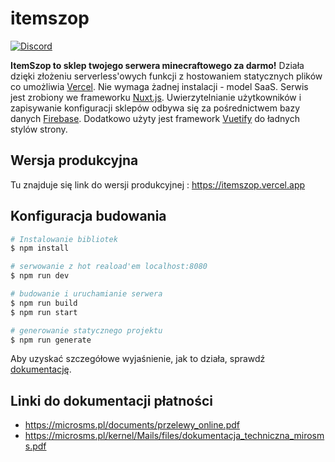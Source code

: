 # itemszop

[![Discord](https://img.shields.io/badge/chat-on%20discord-brightgreen.svg)](https://discord.com/invite/Nx28v3yAER)

**ItemSzop to sklep twojego serwera minecraftowego za darmo!** Działa dzięki złożeniu serverless'owych funkcji z hostowaniem statycznych plików co umożliwia [Vercel](https://vercel.com/). Nie wymaga żadnej instalacji - model SaaS. Serwis jest zrobiony we frameworku [Nuxt.js](https://nuxtjs.org/). Uwierzytelnianie użytkowników i zapisywanie konfiguracji sklepów odbywa się za pośrednictwem bazy danych [Firebase](https://firebase.google.com/). Dodatkowo użyty jest framework [Vuetify](https://vuetifyjs.com/) do ładnych stylów strony.

## Wersja produkcyjna

Tu znajduje się link do wersji produkcyjnej : https://itemszop.vercel.app

## Konfiguracja budowania

```bash
# Instalowanie bibliotek
$ npm install

# serwowanie z hot reaload'em localhost:8080
$ npm run dev

# budowanie i uruchamianie serwera
$ npm run build
$ npm run start

# generowanie statycznego projektu
$ npm run generate
```

Aby uzyskać szczegółowe wyjaśnienie, jak to działa, sprawdź [dokumentację](https://nuxtjs.org).


## Linki do dokumentacji płatności

- https://microsms.pl/documents/przelewy_online.pdf
- https://microsms.pl/kernel/Mails/files/dokumentacja_techniczna_mirosms.pdf
